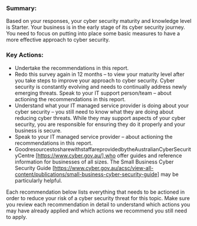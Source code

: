 ### Summary: 
Based on your responses, your cyber security maturity and knowledge level is Starter. Your business is in the early stage of its cyber security journey. You need to focus on putting into place some basic measures to have a more effective approach to cyber security.
			
### Key Actions:
- Undertake the recommendations in this report. 
- Redo this survey again in 12 months – to view your maturity level after you take steps to improve your approach to cyber security. Cyber security is constantly evolving and needs to continually address newly emerging threats. Speak to your IT support person/team – about actioning the recommendations in this report.
- Understand what your IT managed service provider is doing about your cyber security – you still need to know what they are doing about reducing cyber threats. While they may support aspects of your cyber security, you are responsible for ensuring they do it properly and your business is secure.
- Speak to your IT managed service provider – about actioning the recommendations in this report.
- GoodresourcestosharewithstaffareprovidedbytheAustralianCyberSecurityCentre [https://www.cyber.gov.au/],who offer guides and reference information for businesses of all sizes. The Small Business Cyber Security Guide [https://www.cyber.gov.au/acsc/view-all-content/publications/small-business-cyber-security-guide] may be particularly helpful. 
				
Each recommendation below lists everything that needs to be actioned in order to reduce your risk of a cyber security threat for this topic. Make sure you review each recommendation in detail to understand which actions you may have already applied and which actions we recommend you still need to apply.